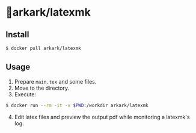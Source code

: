 # :whale:arkark/latexmk

## Install

```sh
$ docker pull arkark/latexmk
```

## Usage

1. Prepare `main.tex` and some files.
2. Move to the directory.
3. Execute:
```sh
$ docker run --rm -it -v $PWD:/workdir arkark/latexmk
```
4. Edit latex files and preview the output pdf while monitoring a latexmk's log.
